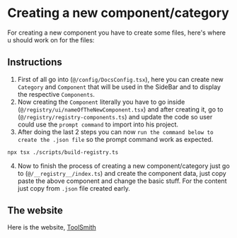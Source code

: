 # Creating a new component/category

For creating a new component you have to create some files, here's where u should work on for the files:

## Instructions

1. First of all go into (`@/config/DocsConfig.tsx`), here you can create new `Category` and `Component` that will be used in the SideBar and to display the respective `Components`.
2. Now creating the `Component` literally you have to go inside (`@/registry/ui/nameOfTheNewComponent.tsx`) and after creating it, go to (`@/registry/registry-components.ts`) and update the code so user could use the `prompt command` to import into his project.
3. After doing the last 2 steps you can now `run the command below to create the .json file` so the prompt command work as expected.

```bash
npx tsx ./scripts/build-registry.ts
```

4. Now to finish the process of creating a new component/category just go to (`@/__registry__/index.ts`) and create the component data, just copy paste the above component and change the basic stuff. For the content just copy from `.json` file created early.

## The website

Here is the website, [ToolSmith](https://toolsmith.vercel.app/)
